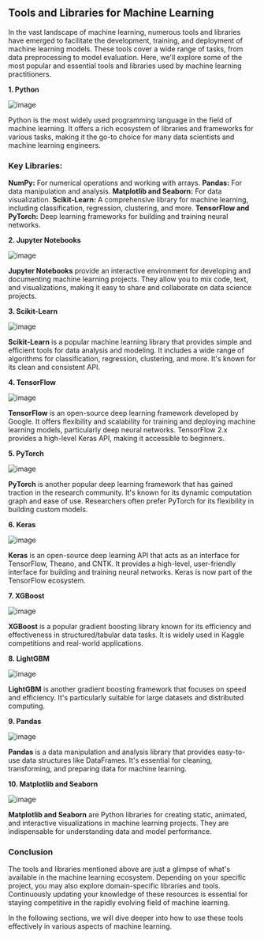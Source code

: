 ## Tools and Libraries for Machine Learning
In the vast landscape of machine learning, numerous tools and libraries have emerged to facilitate the development, training, and deployment of machine learning models. These tools cover a wide range of tasks, from data preprocessing to model evaluation. Here, we'll explore some of the most popular and essential tools and libraries used by machine learning practitioners.

**1. Python**
   
![image](https://github.com/fatihilhan42/Data_Science_Journey/assets/63750425/fbc79fdc-026c-46f5-9c2a-6a0f6f0f40e1)


Python is the most widely used programming language in the field of machine learning. It offers a rich ecosystem of libraries and frameworks for various tasks, making it the go-to choice for many data scientists and machine learning engineers.

### Key Libraries:
**NumPy:** For numerical operations and working with arrays.
**Pandas:** For data manipulation and analysis.
**Matplotlib and Seaborn:** For data visualization.
**Scikit-Learn:** A comprehensive library for machine learning, including classification, regression, clustering, and more.
**TensorFlow and PyTorch:** Deep learning frameworks for building and training neural networks.

**2. Jupyter Notebooks**
   
![image](https://github.com/fatihilhan42/Data_Science_Journey/assets/63750425/4e5820eb-87b7-453e-a703-bae5f05282c0)


**Jupyter Notebooks** provide an interactive environment for developing and documenting machine learning projects. They allow you to mix code, text, and visualizations, making it easy to share and collaborate on data science projects.

**3. Scikit-Learn**

![image](https://github.com/fatihilhan42/Data_Science_Journey/assets/63750425/66637ac5-4132-4d26-91a6-9f1a30cdaea2)


**Scikit-Learn** is a popular machine learning library that provides simple and efficient tools for data analysis and modeling. It includes a wide range of algorithms for classification, regression, clustering, and more. It's known for its clean and consistent API.

**4. TensorFlow**
   
![image](https://github.com/fatihilhan42/Data_Science_Journey/assets/63750425/49063d2a-4a6e-4dde-b2c1-8401415ae3db)


**TensorFlow** is an open-source deep learning framework developed by Google. It offers flexibility and scalability for training and deploying machine learning models, particularly deep neural networks. TensorFlow 2.x provides a high-level Keras API, making it accessible to beginners.

**5. PyTorch**
   
![image](https://github.com/fatihilhan42/Data_Science_Journey/assets/63750425/749948e1-fdfc-4f77-9d3e-a8da61c7b22f)


**PyTorch** is another popular deep learning framework that has gained traction in the research community. It's known for its dynamic computation graph and ease of use. Researchers often prefer PyTorch for its flexibility in building custom models.

**6. Keras**
   
![image](https://github.com/fatihilhan42/Data_Science_Journey/assets/63750425/1761509b-5017-4272-ab1e-bbb5aa5b2041)

**Keras** is an open-source deep learning API that acts as an interface for TensorFlow, Theano, and CNTK. It provides a high-level, user-friendly interface for building and training neural networks. Keras is now part of the TensorFlow ecosystem.

**7. XGBoost**
   
![image](https://github.com/fatihilhan42/Data_Science_Journey/assets/63750425/cf970d47-b9ef-4ff9-a35b-0c5cf003da74)


**XGBoost** is a popular gradient boosting library known for its efficiency and effectiveness in structured/tabular data tasks. It is widely used in Kaggle competitions and real-world applications.

**8. LightGBM**
   
![image](https://github.com/fatihilhan42/Data_Science_Journey/assets/63750425/ff4d004e-7212-45b5-8850-87ad91fe0c4d)


**LightGBM** is another gradient boosting framework that focuses on speed and efficiency. It's particularly suitable for large datasets and distributed computing.

**9. Pandas**
    
![image](https://github.com/fatihilhan42/Data_Science_Journey/assets/63750425/d5e3457b-211f-49fb-8a19-bd4fcbb6d610)


**Pandas** is a data manipulation and analysis library that provides easy-to-use data structures like DataFrames. It's essential for cleaning, transforming, and preparing data for machine learning.

**10. Matplotlib and Seaborn**
    
![image](https://github.com/fatihilhan42/Data_Science_Journey/assets/63750425/a5e7bfaf-5fd1-43b4-aad5-ab045ee12f85)


**Matplotlib and Seaborn** are Python libraries for creating static, animated, and interactive visualizations in machine learning projects. They are indispensable for understanding data and model performance.

### Conclusion
The tools and libraries mentioned above are just a glimpse of what's available in the machine learning ecosystem. Depending on your specific project, you may also explore domain-specific libraries and tools. Continuously updating your knowledge of these resources is essential for staying competitive in the rapidly evolving field of machine learning.

In the following sections, we will dive deeper into how to use these tools effectively in various aspects of machine learning.

